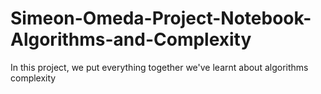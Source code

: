 # Simeon-Omeda-Project-Notebook-Algorithms-and-Complexity
In this project, we put everything together we've learnt about algorithms complexity

